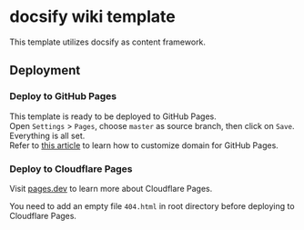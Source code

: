 # docsify wiki template

This template utilizes docsify as content framework.

## Deployment

### Deploy to GitHub Pages

This template is ready to be deployed to GitHub Pages.  
Open `Settings` > `Pages`, choose `master` as source branch, then click on `Save`. Everything is all set.  
Refer to [this article](https://docs.github.com/en/pages/configuring-a-custom-domain-for-your-github-pages-site/managing-a-custom-domain-for-your-github-pages-site) to learn how to customize domain for GitHub Pages.

### Deploy to Cloudflare Pages

Visit [pages.dev](https://pages.dev) to learn more about Cloudflare Pages.

You need to add an empty file `404.html` in root directory before deploying to Cloudflare Pages.
